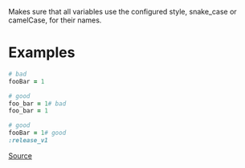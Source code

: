 
Makes sure that all variables use the configured style,
snake_case or camelCase, for their names.

# Examples

```ruby
# bad
fooBar = 1

# good
foo_bar = 1# bad
foo_bar = 1

# good
fooBar = 1# good
:release_v1
```

[Source](http://www.rubydoc.info/gems/rubocop/RuboCop/Cop/Naming/VariableName)